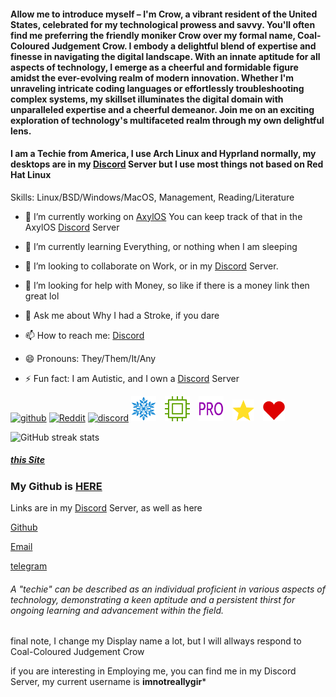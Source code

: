 #### Allow me to introduce myself – I'm Crow, a vibrant resident of the United States, celebrated for my technological prowess and savvy. You'll often find me preferring the friendly moniker Crow over my formal name, Coal-Coloured Judgement Crow. I embody a delightful blend of expertise and finesse in navigating the digital landscape. With an innate aptitude for all aspects of technology, I emerge as a cheerful and formidable figure amidst the ever-evolving realm of modern innovation. Whether I'm unraveling intricate coding languages or effortlessly troubleshooting complex systems, my skillset illuminates the digital domain with unparalleled expertise and a cheerful demeanor. Join me on an exciting exploration of technology's multifaceted realm through my own delightful lens.

#### I am a Techie from America, I use Arch Linux and Hyprland normally, my desktops are in my [Discord](https://discord.com/invite/2vM4z4TqSE) Server but I use most things not based on Red Hat Linux

  
  

Skills: Linux/BSD/Windows/MacOS, Management, Reading/Literature

  

- 🔭 I’m currently working on [AxylOS](https://axyl-os.github.io) You can keep track of that in the AxylOS [Discord](https://discord.com/invite/qAXMkQdwjj) Server

- 🌱 I’m currently learning Everything, or nothing when I am sleeping

- 👯 I’m looking to collaborate on Work, or in my [Discord](https://discord.com/invite/2vM4z4TqSE) Server.

- 🤔 I’m looking for help with Money, so like if there is a money link then great lol

- 💬 Ask me about Why I had a Stroke, if you dare

- 📫 How to reach me: [Discord](https://discord.com/invite/2vM4z4TqSE)

- 😄 Pronouns: They/Them/It/Any

- ⚡ Fun fact: I am Autistic, and I own a [Discord](https://discord.com/invite/2vM4z4TqSE) Server

  
  

[<img src='https://cdn.jsdelivr.net/npm/simple-icons@3.0.1/icons/github.svg' alt='github' height='40'>](https://github.com/rubixcube199) [<img src='https://cdn.jsdelivr.net/npm/simple-icons@3.0.1/icons/reddit.svg' alt='Reddit' height='40'>](https://www.reddit.com/user/ProperCommand5425) [<img src='https://cdn.jsdelivr.net/npm/simple-icons@3.0.1/icons/discord.svg' alt='discord' height='40'>](https://discord.gg/yogi) <a href='https://archiveprogram.github.com/'><img src='https://raw.githubusercontent.com/acervenky/animated-github-badges/master/assets/acbadge.gif' width='40' height='40'></a> <a href='https://docs.github.com/en/developers'><img src='https://raw.githubusercontent.com/acervenky/animated-github-badges/master/assets/devbadge.gif' width='40' height='40'></a> <a href='https://github.com/pricing'><img src='https://raw.githubusercontent.com/acervenky/animated-github-badges/master/assets/pro.gif' width='40' height='40'></a> <a href='https://stars.github.com/'><img src='https://raw.githubusercontent.com/acervenky/animated-github-badges/master/assets/starbadge.gif' width='35' height='35'></a> <a href='https://docs.github.com/en/github/supporting-the-open-source-community-with-github-sponsors'><img src='https://raw.githubusercontent.com/acervenky/animated-github-badges/master/assets/sponsorbadge.gif' width='35' height='35'></a>

  
  

![GitHub streak stats](https://streak-stats.demolab.com/?user=rubixcube199)

  
  

##### [this Site](rubixcube199.github.io)

### My Github is [HERE](https://github.com/rubixcube199)

  

Links are in my [Discord](https://discord.com/invite/2vM4z4TqSE) Server, as well as here

[Github](https://github.com/rubixcube199)

[Email](mailto:profwampus@duck.com)

[telegram](https://t.me/imnotreallygir)
###### A "techie" can be described as an individual proficient in various aspects of technology, demonstrating a keen aptitude and a persistent thirst for ongoing learning and advancement within the field.

final note, I change my Display name a lot, but I will allways respond to Coal-Coloured Judgement Crow

if you are interesting in Employing me, you can find me in my Discord Server, my current username is **imnotreallygir***

